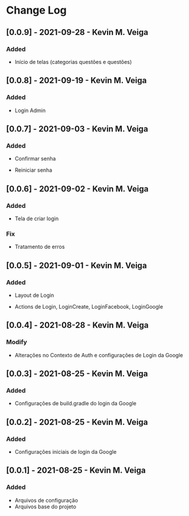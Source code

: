 # Change Log

## [0.0.9] - 2021-09-28 - Kevin M. Veiga

### Added

-   Início de telas (categorias questões e questões)

## [0.0.8] - 2021-09-19 - Kevin M. Veiga

### Added

-   Login Admin

## [0.0.7] - 2021-09-03 - Kevin M. Veiga

### Added

-   Confirmar senha

-   Reiniciar senha

## [0.0.6] - 2021-09-02 - Kevin M. Veiga

### Added

-   Tela de criar login

### Fix

-   Tratamento de erros

## [0.0.5] - 2021-09-01 - Kevin M. Veiga

### Added

-   Layout de Login

-   Actions de Login, LoginCreate, LoginFacebook, LoginGoogle

## [0.0.4] - 2021-08-28 - Kevin M. Veiga

### Modify

-   Alterações no Contexto de Auth e configurações de Login da Google

## [0.0.3] - 2021-08-25 - Kevin M. Veiga

### Added

-   Configurações de build.gradle do login da Google

## [0.0.2] - 2021-08-25 - Kevin M. Veiga

### Added

-   Configurações iniciais de login da Google

## [0.0.1] - 2021-08-25 - Kevin M. Veiga

### Added

-   Arquivos de configuração
-   Arquivos base do projeto

